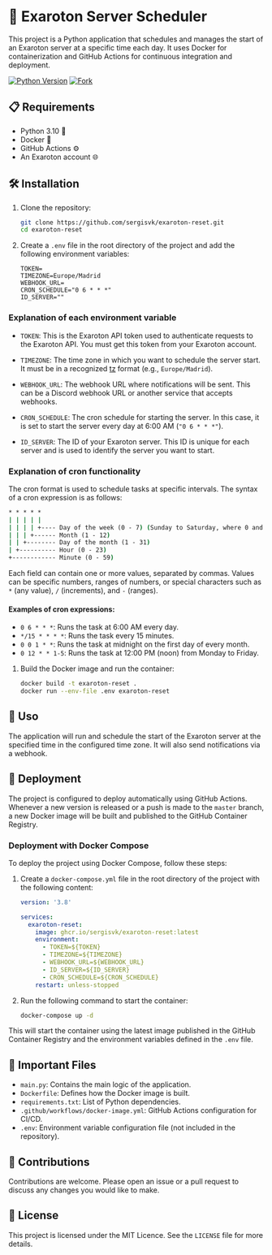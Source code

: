 # 🚀 Exaroton Server Scheduler

This project is a Python application that schedules and manages the start of an Exaroton server at a specific time each day. It uses Docker for containerization and GitHub Actions for continuous integration and deployment.

[![Python Version](https://img.shields.io/badge/python-3.10-blue.svg)](https://www.python.org/downloads/release/python-3100/)
[![Fork](https://img.shields.io/github/forks/sergisvk/exaroton-reset?style=social)](https://github.com/sergisvk/exaroton-reset/fork)

## 📋 Requirements

- Python 3.10 🐍
- Docker 🐳
- GitHub Actions ⚙️
- An Exaroton account 🌐

## 🛠️ Installation

1. Clone the repository:
    ```sh
    git clone https://github.com/sergisvk/exaroton-reset.git
    cd exaroton-reset
    ```

2. Create a `.env` file in the root directory of the project and add the following environment variables:

    ```env
    TOKEN=
    TIMEZONE=Europe/Madrid
    WEBHOOK_URL=
    CRON_SCHEDULE="0 6 * * *"
    ID_SERVER=""
    ```

### Explanation of each environment variable

- `TOKEN`: This is the Exaroton API token used to authenticate requests to the Exaroton API. You must get this token from your Exaroton account.

- `TIMEZONE`: The time zone in which you want to schedule the server start. It must be in a recognized [tz](https://en.wikipedia.org/wiki/List_of_tz_database_time_zones) format (e.g., `Europe/Madrid`).

- `WEBHOOK_URL`: The webhook URL where notifications will be sent. This can be a Discord webhook URL or another service that accepts webhooks.

- `CRON_SCHEDULE`: The cron schedule for starting the server. In this case, it is set to start the server every day at 6:00 AM (`"0 6 * * *"`).

- `ID_SERVER`: The ID of your Exaroton server. This ID is unique for each server and is used to identify the server you want to start.

### Explanation of cron functionality

The cron format is used to schedule tasks at specific intervals. The syntax of a cron expression is as follows:

```cmd
* * * * *
| | | | |
| | | | +---- Day of the week (0 - 7) (Sunday to Saturday, where 0 and 7 are Sunday)
| | | +------ Month (1 - 12)
| | +-------- Day of the month (1 - 31)
| +---------- Hour (0 - 23)
+------------ Minute (0 - 59)
```

Each field can contain one or more values, separated by commas. Values can be specific numbers, ranges of numbers, or special characters such as `*` (any value), `/` (increments), and `-` (ranges).

#### Examples of cron expressions:

- `0 6 * * *`: Runs the task at 6:00 AM every day.
- `*/15 * * * *`: Runs the task every 15 minutes.
- `0 0 1 * *`: Runs the task at midnight on the first day of every month.
- `0 12 * * 1-5`: Runs the task at 12:00 PM (noon) from Monday to Friday.

1. Build the Docker image and run the container:
    ```sh
    docker build -t exaroton-reset .
    docker run --env-file .env exaroton-reset
    ```

## 🚀 Uso

The application will run and schedule the start of the Exaroton server at the specified time in the configured time zone. It will also send notifications via a webhook.
## 🚢 Deployment

The project is configured to deploy automatically using GitHub Actions. Whenever a new version is released or a push is made to the `master` branch, a new Docker image will be built and published to the GitHub Container Registry.

### Deployment with Docker Compose

To deploy the project using Docker Compose, follow these steps:

1. Create a `docker-compose.yml` file in the root directory of the project with the following content:

    ```yaml
    version: '3.8'

    services:
      exaroton-reset:
        image: ghcr.io/sergisvk/exaroton-reset:latest
        environment:
          - TOKEN=${TOKEN}
          - TIMEZONE=${TIMEZONE}
          - WEBHOOK_URL=${WEBHOOK_URL}
          - ID_SERVER=${ID_SERVER}
          - CRON_SCHEDULE=${CRON_SCHEDULE}
        restart: unless-stopped
    ```

2. Run the following command to start the container:

    ```sh
    docker-compose up -d
    ```

This will start the container using the latest image published in the GitHub Container Registry and the environment variables defined in the `.env` file.

## 📂 Important Files

- `main.py`: Contains the main logic of the application.
- `Dockerfile`: Defines how the Docker image is built.
- `requirements.txt`: List of Python dependencies.
- `.github/workflows/docker-image.yml`: GitHub Actions configuration for CI/CD.
- `.env`: Environment variable configuration file (not included in the repository).

## 🤝 Contributions

Contributions are welcome. Please open an issue or a pull request to discuss any changes you would like to make.

## 📄 License

This project is licensed under the MIT Licence. See the `LICENSE` file for more details.
